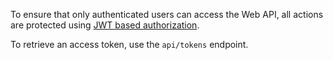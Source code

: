 ﻿To ensure that only authenticated users can access the Web API, all actions are protected using [JWT based authorization](https://jwt.io/introduction/).

To retrieve an access token, use the `api/tokens` endpoint.

